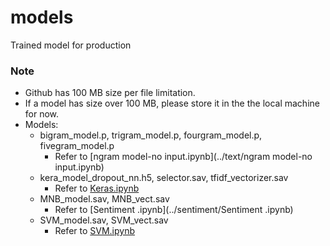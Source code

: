 # models
Trained model for production 

### Note
* Github has 100 MB size per file limitation. 
* If a model has size over 100 MB, please store it in the the local machine for now.
* Models:
	- bigram_model.p, trigram_model.p, fourgram_model.p, fivegram_model.p
		- Refer to [ngram model-no input.ipynb](../text/ngram model-no input.ipynb)
	- kera_model_dropout_nn.h5, selector.sav, tfidf_vectorizer.sav
		- Refer to [Keras.ipynb](../sentiment/Keras.ipynb)
	- MNB_model.sav, MNB_vect.sav
		- Refer to [Sentiment .ipynb](../sentiment/Sentiment .ipynb)
	- SVM_model.sav, SVM_vect.sav
		- Refer to [SVM.ipynb](../sentiment/SVM.ipynb)

